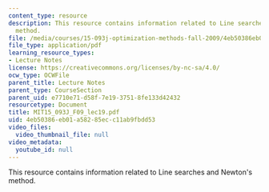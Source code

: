 ```yaml
---
content_type: resource
description: This resource contains information related to Line searches and Newton's
  method.
file: /media/courses/15-093j-optimization-methods-fall-2009/4eb50386eb01a58285ecc11ab9fbdd53_MIT15_093J_F09_lec19.pdf
file_type: application/pdf
learning_resource_types:
- Lecture Notes
license: https://creativecommons.org/licenses/by-nc-sa/4.0/
ocw_type: OCWFile
parent_title: Lecture Notes
parent_type: CourseSection
parent_uid: e7710e71-d58f-7e19-3751-8fe133d42432
resourcetype: Document
title: MIT15_093J_F09_lec19.pdf
uid: 4eb50386-eb01-a582-85ec-c11ab9fbdd53
video_files:
  video_thumbnail_file: null
video_metadata:
  youtube_id: null
---
```

This resource contains information related to Line searches and Newton's method.